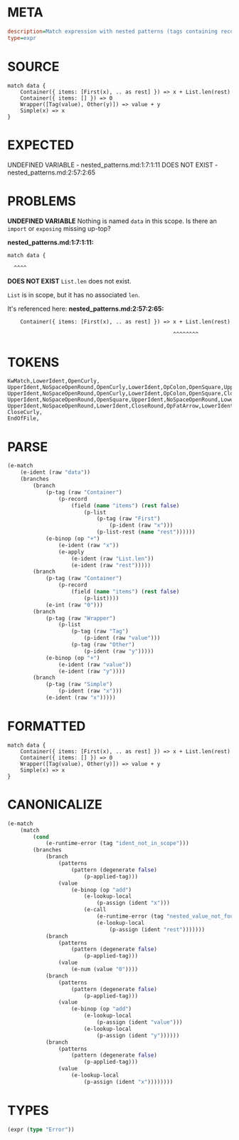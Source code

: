 # META
~~~ini
description=Match expression with nested patterns (tags containing records, lists with tags)
type=expr
~~~
# SOURCE
~~~roc
match data {
    Container({ items: [First(x), .. as rest] }) => x + List.len(rest)
    Container({ items: [] }) => 0
    Wrapper([Tag(value), Other(y)]) => value + y
    Simple(x) => x
}
~~~
# EXPECTED
UNDEFINED VARIABLE - nested_patterns.md:1:7:1:11
DOES NOT EXIST - nested_patterns.md:2:57:2:65
# PROBLEMS
**UNDEFINED VARIABLE**
Nothing is named `data` in this scope.
Is there an `import` or `exposing` missing up-top?

**nested_patterns.md:1:7:1:11:**
```roc
match data {
```
      ^^^^


**DOES NOT EXIST**
`List.len` does not exist.

`List` is in scope, but it has no associated `len`.

It's referenced here:
**nested_patterns.md:2:57:2:65:**
```roc
    Container({ items: [First(x), .. as rest] }) => x + List.len(rest)
```
                                                        ^^^^^^^^


# TOKENS
~~~zig
KwMatch,LowerIdent,OpenCurly,
UpperIdent,NoSpaceOpenRound,OpenCurly,LowerIdent,OpColon,OpenSquare,UpperIdent,NoSpaceOpenRound,LowerIdent,CloseRound,Comma,DoubleDot,KwAs,LowerIdent,CloseSquare,CloseCurly,CloseRound,OpFatArrow,LowerIdent,OpPlus,UpperIdent,NoSpaceDotLowerIdent,NoSpaceOpenRound,LowerIdent,CloseRound,
UpperIdent,NoSpaceOpenRound,OpenCurly,LowerIdent,OpColon,OpenSquare,CloseSquare,CloseCurly,CloseRound,OpFatArrow,Int,
UpperIdent,NoSpaceOpenRound,OpenSquare,UpperIdent,NoSpaceOpenRound,LowerIdent,CloseRound,Comma,UpperIdent,NoSpaceOpenRound,LowerIdent,CloseRound,CloseSquare,CloseRound,OpFatArrow,LowerIdent,OpPlus,LowerIdent,
UpperIdent,NoSpaceOpenRound,LowerIdent,CloseRound,OpFatArrow,LowerIdent,
CloseCurly,
EndOfFile,
~~~
# PARSE
~~~clojure
(e-match
	(e-ident (raw "data"))
	(branches
		(branch
			(p-tag (raw "Container")
				(p-record
					(field (name "items") (rest false)
						(p-list
							(p-tag (raw "First")
								(p-ident (raw "x")))
							(p-list-rest (name "rest"))))))
			(e-binop (op "+")
				(e-ident (raw "x"))
				(e-apply
					(e-ident (raw "List.len"))
					(e-ident (raw "rest")))))
		(branch
			(p-tag (raw "Container")
				(p-record
					(field (name "items") (rest false)
						(p-list))))
			(e-int (raw "0")))
		(branch
			(p-tag (raw "Wrapper")
				(p-list
					(p-tag (raw "Tag")
						(p-ident (raw "value")))
					(p-tag (raw "Other")
						(p-ident (raw "y")))))
			(e-binop (op "+")
				(e-ident (raw "value"))
				(e-ident (raw "y"))))
		(branch
			(p-tag (raw "Simple")
				(p-ident (raw "x")))
			(e-ident (raw "x")))))
~~~
# FORMATTED
~~~roc
match data {
	Container({ items: [First(x), .. as rest] }) => x + List.len(rest)
	Container({ items: [] }) => 0
	Wrapper([Tag(value), Other(y)]) => value + y
	Simple(x) => x
}
~~~
# CANONICALIZE
~~~clojure
(e-match
	(match
		(cond
			(e-runtime-error (tag "ident_not_in_scope")))
		(branches
			(branch
				(patterns
					(pattern (degenerate false)
						(p-applied-tag)))
				(value
					(e-binop (op "add")
						(e-lookup-local
							(p-assign (ident "x")))
						(e-call
							(e-runtime-error (tag "nested_value_not_found"))
							(e-lookup-local
								(p-assign (ident "rest")))))))
			(branch
				(patterns
					(pattern (degenerate false)
						(p-applied-tag)))
				(value
					(e-num (value "0"))))
			(branch
				(patterns
					(pattern (degenerate false)
						(p-applied-tag)))
				(value
					(e-binop (op "add")
						(e-lookup-local
							(p-assign (ident "value")))
						(e-lookup-local
							(p-assign (ident "y"))))))
			(branch
				(patterns
					(pattern (degenerate false)
						(p-applied-tag)))
				(value
					(e-lookup-local
						(p-assign (ident "x"))))))))
~~~
# TYPES
~~~clojure
(expr (type "Error"))
~~~

